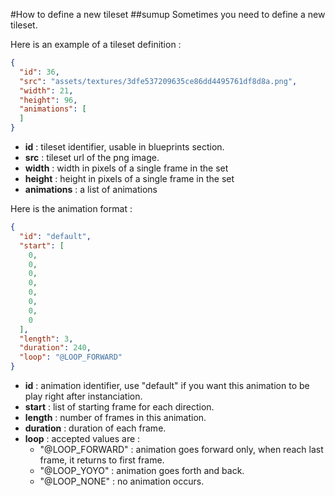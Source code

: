 #How to define a new tileset
##sumup
Sometimes you need to define a new tileset.

Here is an example of a tileset definition :
```json
{
  "id": 36,
  "src": "assets/textures/3dfe537209635ce86dd4495761df8d8a.png",
  "width": 21,
  "height": 96,
  "animations": [
  ]
}
```
- __id__ : tileset identifier, usable in blueprints section.
- __src__ : tileset url of the png image.
- __width__ : width in pixels of a single frame in the set
- __height__ : height in pixels of a single frame in the set
- __animations__ : a list of animations


Here is the animation format : 
```json
{
  "id": "default", 
  "start": [
    0,
    0,
    0,
    0,
    0,
    0,
    0,
    0
  ],
  "length": 3,
  "duration": 240,
  "loop": "@LOOP_FORWARD"
}
```
- __id__ : animation identifier, use "default" if you want this animation to be play right after instanciation.
- __start__ : list of starting frame for each direction.
- __length__ : number of frames in this animation.
- __duration__ : duration of each frame.
- __loop__ : accepted values are :
    - "@LOOP_FORWARD" : animation goes forward only, when reach last frame, it returns to first frame.
    - "@LOOP_YOYO" : animation goes forth and back.
    - "@LOOP_NONE" : no animation occurs.

